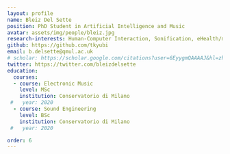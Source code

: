 ```yaml
---
layout: profile
name: Bleiz Del Sette
position: PhD Student in Artificial Intelligence and Music
avatar: assets/img/people/bleiz.jpg
research-interests: Human-Computer Interaction, Sonification, eHealth/mHealth, AI-music for Healthcare
github: https://github.com/tkyubi
email: b.delsette@qmul.ac.uk
# scholar: https://scholar.google.com/citations?user=6EyygmQAAAAJ&hl=zh-CN
twitter: https://twitter.com/bleizdelsette
education:
  courses:
  - course: Electronic Music
    level: MSc
    institution: Conservatorio di Milano
 #   year: 2020
  - course: Sound Engineering
    level: BSc
    institution: Conservatorio di Milano
 #   year: 2020

order: 6
---
```


